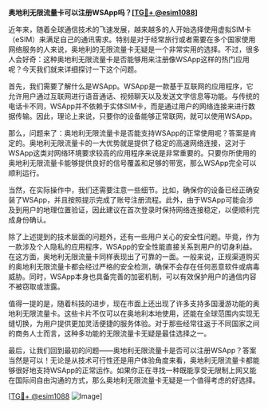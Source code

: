 **奥地利无限流量卡可以注册WSApp吗？[[TG💪+ @esim1088](https://t.me/s/esim1088)]**

近年来，随着全球通信技术的飞速发展，越来越多的人开始选择使用虚拟SIM卡（eSIM）来满足自己的通讯需求。特别是对于经常旅行或者需要在多个国家使用网络服务的人来说，奥地利的无限流量卡无疑是一个非常实用的选择。不过，很多人会好奇：这种奥地利无限流量卡是否能够用来注册像WSApp这样的热门应用呢？今天我们就来详细探讨一下这个问题。

首先，我们需要了解什么是WSApp。WSApp是一款基于互联网的应用程序，它允许用户通过互联网进行语音通话、视频聊天以及发送文字信息等功能。与传统的电话卡不同，WSApp并不依赖于实体SIM卡，而是通过用户的网络连接来进行数据传输。因此，理论上来说，只要你的设备能够正常联网，就可以使用WSApp。

那么，问题来了：奥地利无限流量卡是否能支持WSApp的正常使用呢？答案是肯定的。奥地利无限流量卡的一大优势就是提供了稳定的高速网络连接，这对于WSApp这类对网络环境要求较高的应用程序来说是非常重要的。只要你所使用的奥地利无限流量卡能够提供良好的信号覆盖和足够的带宽，那么WSApp完全可以顺利运行。

当然，在实际操作中，我们还需要注意一些细节。比如，确保你的设备已经正确安装了WSApp，并且按照提示完成了账号注册流程。此外，由于WSApp可能会涉及到用户的地理位置验证，因此建议在首次登录时保持网络连接稳定，以便顺利完成身份确认。

除了上述提到的技术层面的问题外，还有一些用户关心的安全性问题。毕竟，作为一款涉及个人隐私的应用程序，WSApp的安全性能直接关系到用户的切身利益。在这方面，奥地利无限流量卡同样表现出了可靠的一面。一般来说，正规渠道购买的奥地利无限流量卡都会经过严格的安全检测，确保不会存在任何恶意软件或病毒威胁。同时，WSApp本身也具备完善的加密机制，可以有效保护用户的通信内容不被窃取或泄露。

值得一提的是，随着科技的进步，现在市面上还出现了许多支持多国漫游功能的奥地利无限流量卡。这些卡片不仅可以在奥地利本地使用，还能在全球范围内实现无缝切换，为用户提供更加灵活便捷的服务体验。对于那些经常往返于不同国家之间的商务人士而言，这种多功能的无限流量卡无疑是最佳选择之一。

最后，让我们回到最初的问题——奥地利无限流量卡是否可以注册WSApp？答案当然是可以！无论是从技术可行性还是用户体验角度来看，奥地利无限流量卡都能够很好地支持WSApp的正常运作。如果你正在寻找一种既能享受无限制上网又能在国际间自由沟通的方式，那么奥地利无限流量卡无疑是一个值得考虑的好选择。

[[TG💪+ @esim1088](https://t.me/s/esim1088) ![Image](https://i.postimg.cc/4NQfJmqS/Snipaste-2025-05-13-00-14-12.png)]